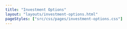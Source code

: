 ```yaml
---
title: "Investment Options"
layout: "layouts/investment-options.html"
pageStyles: ["src/css/pages/investment-options.css"]
---
```

